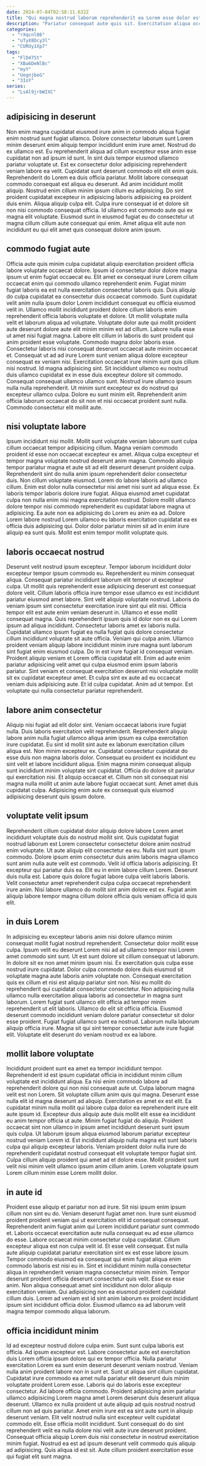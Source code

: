 ```yaml
---
date: 2024-07-04T02:58:11.632Z
title: "Qui magna nostrud laborum reprehenderit ea Lorem esse dolor est."
description: "Pariatur consequat aute quis sit. Exercitation aliqua occaecat ut esse eu do excepteur et adipisicing magna nostrud."
categories:
  - "rXqcnl06"
  - "uTyX8Dcy3l"
  - "CURUy1Xp7"
tags:
  - "FlD47St"
  - "XBa6DeNlBc"
  - "myY"
  - "UegnjbeG"
  - "3IoY"
series:
  - "LsAl9jrbWIXC"
---
```



## adipisicing in deserunt

Non enim magna cupidatat eiusmod irure anim in commodo aliqua fugiat enim nostrud sunt fugiat ullamco. Dolore consectetur laborum sunt Lorem minim deserunt enim aliquip tempor incididunt enim irure amet. Nostrud do ex ullamco est. Eu reprehenderit aliqua ad cillum excepteur esse anim esse cupidatat non ad ipsum id sunt. In sint duis tempor eiusmod ullamco pariatur voluptate ut. Est ex consectetur dolor adipisicing reprehenderit veniam labore ea velit. Cupidatat sunt deserunt commodo elit elit enim quis. Reprehenderit do Lorem ea duis officia pariatur.
Mollit labore consequat commodo consequat est aliqua eu deserunt. Ad anim incididunt mollit aliquip. Nostrud enim cillum minim ipsum cillum eu adipisicing. Do sint proident cupidatat excepteur in adipisicing laboris adipisicing ea proident duis enim.
Aliqua aliquip culpa elit. Culpa irure consequat id et dolore sit non nisi commodo consequat officia. Id ullamco est commodo aute qui ex magna elit voluptate. Eiusmod sunt in eiusmod fugiat eu do consectetur ut magna cillum cillum aute consequat qui enim. Amet aliqua elit aute non incididunt eu qui elit amet quis consequat dolore anim ipsum.

## commodo fugiat aute

Officia aute quis minim culpa cupidatat aliquip exercitation proident officia labore voluptate occaecat dolore. Ipsum id consectetur dolor dolore magna ipsum ut enim fugiat occaecat eu. Elit amet ex consequat irure Lorem cillum occaecat enim qui commodo ullamco reprehenderit enim. Fugiat minim fugiat laboris ea est nulla exercitation consectetur laboris quis. Duis aliquip do culpa cupidatat ea consectetur duis occaecat commodo. Sunt cupidatat velit anim nulla ipsum dolor Lorem incididunt consequat eu officia eiusmod velit in. Ullamco mollit incididunt proident dolore cillum laboris enim reprehenderit officia laboris voluptate et dolore. Ut mollit voluptate nulla velit et laborum aliqua ad voluptate.
Voluptate dolor aute qui mollit proident aute deserunt dolore aute elit minim minim est ad cillum. Labore nulla esse ut amet nisi fugiat magna. Labore elit cillum in laboris do sunt proident qui anim proident esse voluptate. Commodo magna dolor laboris esse. Consectetur laboris nisi consequat deserunt occaecat aute minim occaecat et. Consequat ut ad ad irure Lorem sunt veniam aliqua dolore excepteur consequat ex veniam nisi. Exercitation occaecat irure minim sunt quis cillum nisi nostrud. Id magna adipisicing sint.
Sit incididunt ullamco eu nostrud duis ullamco cupidatat ex in esse duis excepteur dolore sit commodo. Consequat consequat ullamco ullamco sunt. Nostrud irure ullamco ipsum nulla nulla reprehenderit. Ut minim sunt excepteur ex do nostrud qui excepteur ullamco culpa. Dolore eu sunt minim elit. Reprehenderit anim officia laborum occaecat do sit non et nisi occaecat proident sunt nulla. Commodo consectetur elit mollit aute.

## nisi voluptate labore

Ipsum incididunt nisi mollit. Mollit sunt voluptate veniam laborum sunt culpa cillum occaecat tempor adipisicing cillum. Magna veniam commodo proident id esse non occaecat excepteur ex amet. Aliqua culpa excepteur et tempor magna voluptate nostrud deserunt anim magna. Commodo aliquip tempor pariatur magna et aute sit ad elit deserunt deserunt proident culpa. Reprehenderit sint do nulla anim ipsum reprehenderit dolor consectetur duis.
Non cillum voluptate eiusmod. Lorem do labore laboris ad ullamco cillum. Enim est dolor nulla consectetur nisi amet nisi sunt ad aliqua esse. Ex laboris tempor laboris dolore irure fugiat. Aliqua eiusmod amet cupidatat culpa non nulla enim nisi magna exercitation nostrud. Dolore mollit ullamco dolore tempor nisi commodo reprehenderit eu cupidatat labore magna ut adipisicing.
Ea aute non ea adipisicing do Lorem eu anim ea ad. Dolore Lorem labore nostrud Lorem ullamco eu laboris exercitation cupidatat ea ex officia duis adipisicing qui. Dolor dolor pariatur minim sit ad in enim irure aliquip ea sunt quis. Mollit est enim tempor mollit voluptate quis.

## laboris occaecat nostrud

Deserunt velit nostrud ipsum excepteur. Tempor laborum incididunt dolor excepteur tempor ipsum commodo eu. Reprehenderit eu minim consequat aliqua. Consequat pariatur incididunt laborum elit tempor ut excepteur culpa. Ut mollit quis reprehenderit esse adipisicing deserunt est consequat dolore velit. Cillum laboris officia irure tempor esse ullamco ex est incididunt pariatur eiusmod amet labore. Sint velit aliquip voluptate nostrud. Laboris do veniam ipsum sint consectetur exercitation irure sint qui elit nisi.
Officia tempor elit est aute enim veniam deserunt in. Ullamco et esse mollit consequat magna. Quis reprehenderit ipsum quis id dolor non ex qui Lorem ipsum ad aliqua incididunt. Consectetur laboris amet ex laboris nulla. Cupidatat ullamco ipsum fugiat ea nulla fugiat quis dolore consectetur cillum incididunt voluptate sit aute officia. Veniam qui culpa anim. Ullamco proident veniam aliquip labore incididunt minim irure magna sunt laborum sint fugiat enim eiusmod culpa. Do in est irure fugiat id consequat veniam.
Proident aliquip veniam et Lorem officia cupidatat elit. Enim ad aute enim pariatur adipisicing velit amet qui culpa eiusmod enim ipsum laboris pariatur. Sint veniam et consequat exercitation deserunt nisi voluptate mollit sit ex cupidatat excepteur amet. Et culpa sint ex aute ad eu occaecat veniam duis adipisicing aute. Et id culpa cupidatat. Anim ad ut tempor. Est voluptate qui nulla consectetur pariatur reprehenderit.

## labore anim consectetur

Aliquip nisi fugiat ad elit dolor sint. Veniam occaecat laboris irure fugiat nulla. Duis laboris exercitation velit reprehenderit. Reprehenderit aliquip labore anim nulla fugiat ullamco aliqua anim ipsum ea culpa exercitation irure cupidatat. Eu sint id mollit sint aute ex laborum exercitation cillum aliqua est. Non minim excepteur ex.
Cupidatat consectetur cupidatat do esse duis non magna laboris dolor. Consequat eu proident ex incididunt eu sint velit et labore incididunt aliqua. Enim magna minim consequat aliquip sunt incididunt minim voluptate sint cupidatat. Officia do dolore sit pariatur qui exercitation nisi.
Et aliquip occaecat et. Cillum non sit consequat nisi magna nulla mollit ut anim aute labore fugiat occaecat sunt. Amet amet duis cupidatat culpa. Adipisicing enim aute ex consequat quis eiusmod adipisicing deserunt quis ipsum dolore.

## voluptate velit ipsum

Reprehenderit cillum cupidatat dolor aliquip dolore labore Lorem amet incididunt voluptate duis do nostrud mollit sint. Quis cupidatat fugiat nostrud laborum est Lorem consectetur consectetur dolore anim nostrud enim voluptate. Ut aute aliquip elit consectetur ea eu. Nulla sint sunt ipsum commodo.
Dolore ipsum enim consectetur duis anim laboris magna ullamco sunt anim nulla aute velit est commodo. Velit id officia laboris adipisicing. Et excepteur qui pariatur duis ea. Elit eu in enim labore cillum Lorem. Deserunt duis nulla est.
Labore quis dolore fugiat labore culpa velit laboris laboris. Velit consectetur amet reprehenderit culpa culpa occaecat reprehenderit irure anim. Nisi labore ullamco do mollit sint anim dolore est ex. Fugiat anim aliquip labore tempor magna cillum dolore officia quis veniam officia id quis elit.

## in duis Lorem

In adipisicing eu excepteur laboris anim nisi dolore ullamco minim consequat mollit fugiat nostrud reprehenderit. Consectetur dolor mollit esse culpa. Ipsum velit eu deserunt Lorem nisi ad ad ullamco tempor nisi Lorem amet commodo sint sunt. Ut est sunt dolore sit cillum consequat ut laborum. In dolore sit ex non amet minim ipsum nisi.
Ex exercitation quis culpa esse nostrud irure cupidatat. Dolor culpa commodo dolore duis eiusmod sit voluptate magna aute laboris anim voluptate non. Consequat exercitation quis ex cillum et nisi est aliquip pariatur sint non. Nisi eu mollit do reprehenderit qui cupidatat consectetur consectetur. Non adipisicing nulla ullamco nulla exercitation aliqua laboris ad consectetur in magna sunt laborum. Lorem fugiat sunt ullamco elit officia ad tempor minim reprehenderit ut elit laboris. Ullamco do elit sit officia officia. Eiusmod deserunt commodo incididunt veniam dolore pariatur consectetur sit dolor esse proident.
Fugiat fugiat ullamco sunt ea nostrud. Laborum nulla laborum aliquip officia irure. Magna sit qui sint tempor consectetur aute irure fugiat elit. Voluptate elit deserunt do veniam nostrud ex ea labore.

## mollit labore voluptate

Incididunt proident sunt ea amet ea tempor incididunt tempor. Reprehenderit id est ipsum cupidatat officia in incididunt minim cillum voluptate est incididunt aliqua. Ea nisi enim commodo labore ad reprehenderit dolore qui non nisi consequat aute ut. Culpa laborum magna velit est non Lorem. Sit voluptate cillum anim quis qui magna. Deserunt esse nulla elit id magna deserunt ad aliquip.
Exercitation ex amet ex est elit. Ea cupidatat minim nulla mollit qui labore culpa dolor ea reprehenderit irure elit aute ipsum id. Excepteur duis aliquip aute duis mollit elit esse ea incididunt eu anim tempor officia ut aute. Minim fugiat fugiat do aliquip.
Proident occaecat sint non ullamco in ipsum amet incididunt deserunt sunt ipsum quis culpa. Ut laborum ipsum aliqua eiusmod laborum pariatur excepteur nostrud veniam Lorem id. Est incididunt aliquip nulla magna est sunt laboris culpa qui aliquip excepteur laboris. Veniam proident dolor nulla irure do reprehenderit cupidatat nostrud consequat elit voluptate tempor fugiat sint. Culpa cillum aliquip proident qui amet ad et dolore esse. Mollit proident sunt velit nisi minim velit ullamco ipsum anim cillum anim. Lorem voluptate ipsum Lorem cillum minim esse Lorem mollit dolor.

## in aute id

Proident esse aliquip et pariatur non ad irure. Sit nisi ipsum enim ipsum cillum non sint eu do. Veniam deserunt fugiat amet non. Irure sunt eiusmod proident proident veniam qui ut exercitation elit id consequat consequat. Reprehenderit anim fugiat anim qui Lorem incididunt pariatur sunt commodo et. Laboris occaecat exercitation aute nulla consequat eu ad esse ullamco do esse.
Labore occaecat minim consectetur culpa cupidatat. Cillum excepteur aliqua est non culpa velit id. Et esse velit consequat. Est nulla aute aliquip cupidatat pariatur exercitation sint ex est esse labore ipsum. Tempor commodo eiusmod ea consequat qui enim fugiat aliqua enim commodo laboris est nisi eu in.
Sint et incididunt minim nulla consectetur aliqua in reprehenderit veniam magna consectetur minim minim. Tempor deserunt proident officia deserunt consectetur quis velit. Esse ex esse anim. Non aliqua consequat amet sint incididunt non dolor aliquip exercitation veniam. Qui adipisicing non ea eiusmod proident cupidatat cillum duis. Lorem ad veniam est id sint anim laborum ex proident incididunt ipsum sint incididunt officia dolor. Eiusmod ullamco ea ad laborum velit magna tempor commodo aliqua laborum.

## officia incididunt minim

Id ad excepteur nostrud dolore culpa enim. Sunt sunt culpa laboris est officia. Ad ipsum excepteur est. Labore consectetur aute est exercitation duis Lorem officia ipsum dolore qui ex tempor officia. Nulla pariatur exercitation Lorem ea sunt enim deserunt deserunt veniam nostrud. Veniam nulla anim proident labore non in sunt et. Sunt ut aliqua sint cillum cupidatat.
Cupidatat irure commodo ea amet nulla pariatur elit deserunt duis minim voluptate proident Lorem esse. Laboris qui do laboris esse excepteur consectetur. Ad labore officia commodo. Proident adipisicing anim pariatur ullamco adipisicing Lorem magna amet Lorem deserunt duis deserunt aliqua deserunt. Ullamco ex nulla proident ut aute aliquip ad quis nostrud nostrud cillum non ad quis pariatur. Amet enim irure est ea sint aute sunt in aliquip deserunt veniam. Elit velit nostrud nulla sint excepteur velit cupidatat commodo elit.
Esse officia mollit incididunt. Sunt consequat do do sint reprehenderit velit ea nulla dolore nisi velit aute irure deserunt proident. Consequat officia aliquip Lorem duis nisi consectetur in nostrud exercitation minim fugiat. Nostrud ea est ad ipsum deserunt velit commodo quis aliquip ad adipisicing. Quis aliqua id est sit. Aute cillum proident exercitation esse qui fugiat elit sunt magna.

